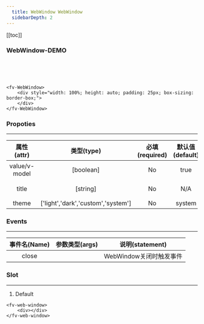 ```yaml
---
  title: WebWindow WebWindow
  sidebarDepth: 2
---
```

  
[[toc]]

### WebWindow-DEMO

<script>
export default {
    data () {
        return {
            theme: false,
            show: true
        }
    }
}
</script>

<ClientOnly>
<fv-toggle-switch v-model="show" on="Show" off="Hide"></fv-toggle-switch>
<fv-WebWindow v-model="show">
<div style="width: 100%; height: auto; padding: 25px; box-sizing: border-box;">
</div>
</fv-WebWindow>
</ClientOnly>

```vue
<fv-WebWindow>
    <div style="width: 100%; height: auto; padding: 25px; box-sizing: border-box;">
    </div>
</fv-WebWindow>
```

### Propoties
---
|  属性(attr)   |             类型(type)             | 必填(required) | 默认值(default) |   说明(statement)   |
|:-------------:|:----------------------------------:|:--------------:|:---------------:|:-------------------:|
| value/v-model |             [boolean]              |       No       |      true       | 开启或关闭WebWindow |
|     title     |              [string]              |       No       |       N/A       |    WebWindow标题    |
|     theme     | ['light','dark','custom','system'] |       No       |     system      |                     |

### Events
---
| 事件名(Name) | 参数类型(args) |     说明(statement)     |
|:------------:|:--------------:|:-----------------------:|
|    close     |                | WebWindow关闭时触发事件 |

### Slot
---

1. Default

```vue
<fv-web-window>
    <div></div>
</fv-web-window>
```
  
